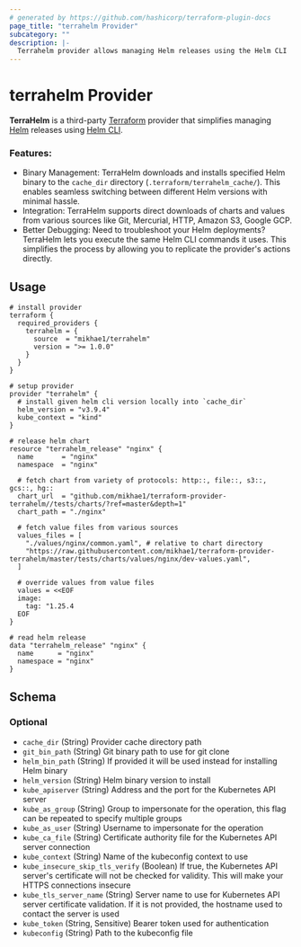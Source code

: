 ```yaml
---
# generated by https://github.com/hashicorp/terraform-plugin-docs
page_title: "terrahelm Provider"
subcategory: ""
description: |-
  Terrahelm provider allows managing Helm releases using the Helm CLI
---
```


# terrahelm Provider

**TerraHelm** is a third-party [Terraform](https://www.terraform.io/) provider that simplifies managing [Helm](https://helm.sh/) releases using [Helm CLI](https://helm.sh/docs/helm/).

### Features:

- Binary Management: TerraHelm downloads and installs specified Helm binary to the `cache_dir` directory (`.terraform/terrahelm_cache/`). This enables seamless switching between different Helm versions with minimal hassle.
- Integration: TerraHelm supports direct downloads of charts and values from various sources like Git, Mercurial, HTTP, Amazon S3, Google GCP.
- Better Debugging: Need to troubleshoot your Helm deployments? TerraHelm lets you execute the same Helm CLI commands it uses. This simplifies the process by allowing you to replicate the provider's actions directly.

## Usage

```hcl
# install provider
terraform {
  required_providers {
    terrahelm = {
      source  = "mikhae1/terrahelm"
      version = ">= 1.0.0"
    }
  }
}

# setup provider
provider "terrahelm" {
  # install given helm cli version locally into `cache_dir`
  helm_version = "v3.9.4"
  kube_context = "kind"
}

# release helm chart
resource "terrahelm_release" "nginx" {
  name       = "nginx"
  namespace  = "nginx"

  # fetch chart from variety of protocols: http::, file::, s3::, gcs::, hg::
  chart_url  = "github.com/mikhae1/terraform-provider-terrahelm//tests/charts/?ref=master&depth=1"
  chart_path = "./nginx"

  # fetch value files from various sources
  values_files = [
    "./values/nginx/common.yaml", # relative to chart directory
    "https://raw.githubusercontent.com/mikhae1/terraform-provider-terrahelm/master/tests/charts/values/nginx/dev-values.yaml",
  ]

  # override values from value files
  values = <<EOF
  image:
    tag: "1.25.4
  EOF
}

# read helm release
data "terrahelm_release" "nginx" {
  name      = "nginx"
  namespace = "nginx"
}
```


<!-- schema generated by tfplugindocs -->
## Schema

### Optional

- `cache_dir` (String) Provider cache directory path
- `git_bin_path` (String) Git binary path to use for git clone
- `helm_bin_path` (String) If provided it will be used instead for installing Helm binary
- `helm_version` (String) Helm binary version to install
- `kube_apiserver` (String) Address and the port for the Kubernetes API server
- `kube_as_group` (String) Group to impersonate for the operation, this flag can be repeated to specify multiple groups
- `kube_as_user` (String) Username to impersonate for the operation
- `kube_ca_file` (String) Certificate authority file for the Kubernetes API server connection
- `kube_context` (String) Name of the kubeconfig context to use
- `kube_insecure_skip_tls_verify` (Boolean) If true, the Kubernetes API server's certificate will not be checked for validity. This will make your HTTPS connections insecure
- `kube_tls_server_name` (String) Server name to use for Kubernetes API server certificate validation. If it is not provided, the hostname used to contact the server is used
- `kube_token` (String, Sensitive) Bearer token used for authentication
- `kubeconfig` (String) Path to the kubeconfig file

